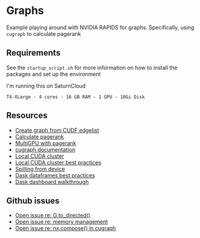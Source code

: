 # Graphs

Example playing around with NVIDIA RAPIDS for graphs. Specifically, using `cugraph` to calculate pagerank

## Requirements

See the `startup_script.sh` for more information on how to install the packages and set up the environment

I'm running this on SaturnCloud 

```
T4-XLarge - 4 cores - 16 GB RAM - 1 GPU - 10Gi Disk
```

## Resources

- [Create graph from CUDF edgelist](https://docs.rapids.ai/api/cugraph/stable/api_docs/api/cugraph.graph.from_dask_cudf_edgelist#)
- [Calculate pagerank](https://docs.rapids.ai/api/cugraph/stable/api_docs/api/cugraph.pagerank.html)
- [MultiGPU with pagerank](https://docs.rapids.ai/api/cugraph/stable/api_docs/dask-cugraph.html)
- [cugraph documentation](https://github.com/rapidsai/cugraph)
- [Local CUDA cluster](https://docs.rapids.ai/api/dask-cuda/nightly/quickstart.html)
- [Local CUDA cluster best practices](https://docs.rapids.ai/api/dask-cuda/nightly/examples/best-practices.html)
- [Spilling from device](https://docs.rapids.ai/api/dask-cuda/nightly/spilling.html#spilling-from-device)
- [Dask dataframes best practices](https://docs.dask.org/en/stable/dataframe-best-practices.html)
- [Dask dashboard walkthrough](https://www.youtube.com/watch?v=N_GqzcuGLCY&t=417s)

## Github issues
- [Open issue re: G.to_directed()](https://github.com/rapidsai/cugraph/issues/3140#event-8519580460)
- [Open issue re: memory management](https://github.com/rapidsai/cugraph/issues/2769#issuecomment-1373891708)
- [Open issue re: nx.compose() in cugraph](https://github.com/rapidsai/cugraph/issues/3102#issuecomment-1371034689)

